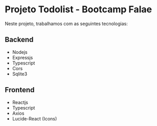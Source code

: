 # Projeto Todolist - Bootcamp Falae

Neste projeto, trabalhamos com as seguintes tecnologias: 

## Backend
- Nodejs
- Expressjs
- Typescript
- Cors
- Sqlite3

## Frontend
- Reactjs
- Typescript
- Axios
- Lucide-React (Icons)